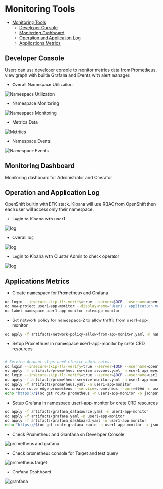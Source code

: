 # Monitoring Tools
<!-- TOC -->

- [Monitoring Tools](#monitoring-tools)
  - [Developer Console](#developer-console)
  - [Monitoring Dashboard](#monitoring-dashboard)
  - [Operation and Application Log](#operation-and-application-log)
  - [Applications Metrics](#applications-metrics)

<!-- /TOC -->

## Developer Console

Users can use developer console to monitor metrics data from Prometheus, view graph with builtin Grafana and Events with alert manager.

- Overall Namespace Utilization

![Namespace Utilization](images/developer-console-namespace-utilization.png)

- Namespace Monitoring

![Namespace Monitoring](images/developer-console-monitoring.png)

- Metrics Data

![Metriics](images/developer-console-metrics.png)

- Namespace Events

![Namespace Events](images/developer-console-events.png)

## Monitoring Dashboard

Monitoring dashboard for Administrator and Operator


## Operation and Application Log

OpenShift builtin with EFK stack. Kibana will use RBAC from OpenShift then each user will access only their namespace.

- Login to Kibana with user1

![log](images/kibana-rbac.png)

- Overall log

![log](images/kibana-elasticsearch-log.png)

- Login to Kibana with Cluster Admin to check operator

![log](images/kibana-operator.png)

## Applications Metrics
- Create namespace for Prometheus and Grafana
```bash
oc login --insecure-skip-tls-verify=true --server=$OCP --username=opentlc-mgr
oc new-project user1-app-monitor --display-name="User1 - application monitor"
oc label namespace user1-app-monitor role=app-monitor
```
- Set network policy for namespace-2 to allow traffic from user1-app-monitor
```bash
oc apply -f artifacts/network-policy-allow-from-app-monitor.yaml -n namespace-2
```
- Setup Promethues in namespace user1-app-monitor by crete CRD resources
```bash

# Service Account steps need cluster admin roles.
oc login --insecure-skip-tls-verify=true --server=$OCP --username=opentlc-mgr
oc apply -f artifacts/prometheus-service-account.yaml -n user1-app-monitor
oc login --insecure-skip-tls-verify=true --server=$OCP --username=usr1
oc apply -f artifacts/prometheus-service-monitor.yaml -n user1-app-monitor
oc apply -f artifacts/prometheus.yaml -n user1-app-monitor
oc create route edge prometheus --service=prometheus --port=9090 -n user1-app-monitor
echo "https://$(oc get route prometheus -n user1-app-monitor -o jsonpath='{.spec.host}')"
```
- Setup Grafana in namespace user1-app-monitor by crete CRD resources
```bash
oc apply -f artifacts/grafana_datasource.yaml -n user1-app-monitor
oc apply -f artifacts/grafana.yaml -n user1-app-monitor
oc apply -f artifacts/grafana_dashboard.yaml -n user1-app-monitor
echo "https://$(oc get route grafana-route -n user1-app-monitor -o jsonpath='{.spec.host}')"
```
- Check Prometheus and Granfana on Developer Console

![prometheus and grafana](images/prometheus-and-grafana-dev-console.png)

- Check prometheus console for Target and test query

![prometheus target](images/prometheus-target.png)

- Grafana Dashboard

![granfana](images/grafana.png)
